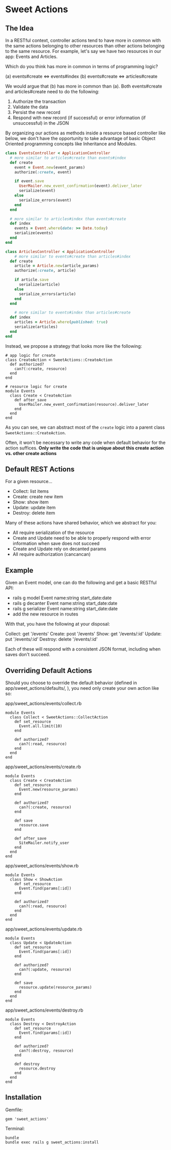 # Sweet Actions

## The Idea

In a RESTful context, controller actions tend to have more in common with the same actions belonging to other resources than other actions belonging to the same resource. For example, let's say we have two resources in our app: Events and Articles.

Which do you think has more in common in terms of programming logic?

(a) events#create <=> events#index
(b) events#create <=> articles#create

We would argue that (b) has more in common than (a). Both events#create and articles#create need to do the following:

1. Authorize the transaction
2. Validate the data
3. Persist the new record
4. Respond with new record (if successful) or error information (if unsuccessful) in the JSON

By organizing our actions as methods inside a resource based controller like below, we don't have the opportunity to take advantage of basic Object Oriented programming concepts like Inheritance and Modules.

```ruby
class EventsController < ApplicationController
  # more similar to articles#create than events#index
  def create
    event = Event.new(event_params)
    authorize(:create, event)

    if event.save
      UserMailer.new_event_confirmation(event).deliver_later
      serialize(event)
    else
      serialize_errors(event)
    end
  end

  # more similar to articles#index than events#create
  def index
    events = Event.where(date: >= Date.today)
    serialize(events)
  end
end

class ArticlesController < ApplicationController
	# more similar to events#create than articles#index
  def create
    article = Article.new(article_params)
    authorize(:create, article)

    if article.save
      serialize(article)
    else
      serialize_errors(article)
    end
  end

	# more similar to events#index than articles#create
  def index
    articles = Article.where(published: true)
    serialize(articles)
  end
end
```

Instead, we propose a strategy that looks more like the following:

```
# app logic for create
class CreateAction < SweetActions::CreateAction
  def authorized?
    can?(:create, resource)
  end
end

# resource logic for create
module Events
  class Create < CreateAction
    def after_save
      UserMailer.new_event_confirmation(resource).deliver_later
    end
  end
end
```

As you can see, we can abstract most of the `create` logic into a parent class `SweetActions::CreateAction`.

Often, it won't be necessary to write any code when default behavior for the action suffices. **Only write the code that is unique about this create action vs. other create actions**

## Default REST Actions

For a given resource...
- Collect: list items
- Create: create new item
- Show: show item
- Update: update item
- Destroy: delete item

Many of these actions have shared behavior, which we abstract for you:
- All require serialization of the resource
- Create and Update need to be able to properly respond with error information when save does not succeed
- Create and Update rely on decanted params
- All require authorization (cancancan)

## Example

Given an Event model, one can do the following and get a basic RESTful API:

- rails g model Event name:string start_date:date
- rails g decanter Event name:string start_date:date
- rails g serializer Event name:string start_date:date
- add the new resource in routes

With that, you have the following at your disposal:

Collect: get '/events'
Create: post '/events'
Show: get '/events/:id'
Update: put '/events/:id'
Destroy: delete '/events/:id'

Each of these will respond with a consistent JSON format, including when saves don't succeed.

## Overriding Default Actions

Should you choose to override the default behavior (defined in app/sweet_actions/defaults/, ), you need only create your own action like so:

app/sweet_actions/events/collect.rb

```
module Events
  class Collect < SweetActions::CollectAction
    def set_resource
      Event.all.limit(10)
    end

    def authorized?
      can?(:read, resource)
    end
  end
end
```

app/sweet_actions/events/create.rb

```
module Events
  class Create < CreateAction
    def set_resource
      Event.new(resource_params)
    end

    def authorized?
      can?(:create, resource)
    end

    def save
      resource.save
    end

    def after_save
      SiteMailer.notify_user
    end
  end
end
```

app/sweet_actions/events/show.rb

```
module Events
  class Show < ShowAction
    def set_resource
      Event.find(params[:id])
    end

    def authorized?
      can?(:read, resource)
    end
  end
end
```

app/sweet_actions/events/update.rb

```
module Events
  class Update < UpdateAction
    def set_resource
      Event.find(params[:id])
    end

    def authorized?
      can?(:update, resource)
    end

    def save
      resource.update(resource_params)
    end
  end
end
```

app/sweet_actions/events/destroy.rb

```
module Events
  class Destroy < DestroyAction
    def set_resource
      Event.find(params[:id])
    end

    def authorized?
      can?(:destroy, resource)
    end

    def destroy
      resource.destroy
    end
  end
end
```

## Installation

Gemfile:

```
gem 'sweet_actions'
```

Terminal:

```
bundle
bundle exec rails g sweet_actions:install
```